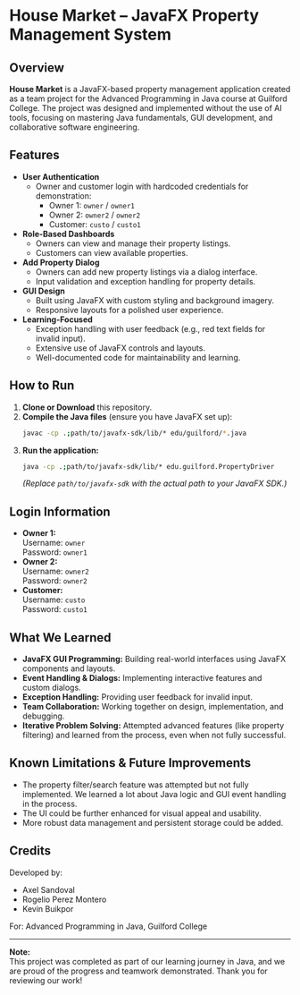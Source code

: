 
# House Market – JavaFX Property Management System

## Overview

**House Market** is a JavaFX-based property management application created as a team project for the Advanced Programming in Java course at Guilford College. The project was designed and implemented without the use of AI tools, focusing on mastering Java fundamentals, GUI development, and collaborative software engineering.

## Features

- **User Authentication**
  - Owner and customer login with hardcoded credentials for demonstration:
    - Owner 1: `owner` / `owner1`
    - Owner 2: `owner2` / `owner2`
    - Customer: `custo` / `custo1`
- **Role-Based Dashboards**
  - Owners can view and manage their property listings.
  - Customers can view available properties.
- **Add Property Dialog**
  - Owners can add new property listings via a dialog interface.
  - Input validation and exception handling for property details.
- **GUI Design**
  - Built using JavaFX with custom styling and background imagery.
  - Responsive layouts for a polished user experience.
- **Learning-Focused**
  - Exception handling with user feedback (e.g., red text fields for invalid input).
  - Extensive use of JavaFX controls and layouts.
  - Well-documented code for maintainability and learning.

## How to Run

1. **Clone or Download** this repository.
2. **Compile the Java files** (ensure you have JavaFX set up):
   ```bash
   javac -cp .;path/to/javafx-sdk/lib/* edu/guilford/*.java
   ```
3. **Run the application:**
   ```bash
   java -cp .;path/to/javafx-sdk/lib/* edu.guilford.PropertyDriver
   ```
   *(Replace `path/to/javafx-sdk` with the actual path to your JavaFX SDK.)*

## Login Information

- **Owner 1:**  
  Username: `owner`  
  Password: `owner1`
- **Owner 2:**  
  Username: `owner2`  
  Password: `owner2`
- **Customer:**  
  Username: `custo`  
  Password: `custo1`

## What We Learned

- **JavaFX GUI Programming:** Building real-world interfaces using JavaFX components and layouts.
- **Event Handling & Dialogs:** Implementing interactive features and custom dialogs.
- **Exception Handling:** Providing user feedback for invalid input.
- **Team Collaboration:** Working together on design, implementation, and debugging.
- **Iterative Problem Solving:** Attempted advanced features (like property filtering) and learned from the process, even when not fully successful.

## Known Limitations & Future Improvements

- The property filter/search feature was attempted but not fully implemented. We learned a lot about Java logic and GUI event handling in the process.
- The UI could be further enhanced for visual appeal and usability.
- More robust data management and persistent storage could be added.

## Credits

Developed by:
- Axel Sandoval
- Rogelio Perez Montero
- Kevin Buikpor

For: Advanced Programming in Java, Guilford College

---

**Note:**  
This project was completed as part of our learning journey in Java, and we are proud of the progress and teamwork demonstrated. Thank you for reviewing our work!

